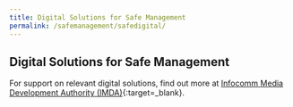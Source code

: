 ```yaml
---
title: Digital Solutions for Safe Management
permalink: /safemanagement/safedigital/
---
```

## Digital Solutions for Safe Management

For support on relevant digital solutions, find out more at [Infocomm Media Development Authority (IMDA)](http://www.imda.gov.sg/BizGoDigital){:target=_blank}.
